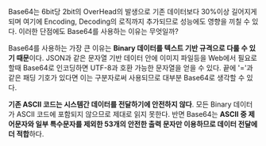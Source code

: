 Base64는 6bit당 2bit의 OverHead의 발생으로 기존 데이터보다 30%이상 길어지게 되며 여기에 Encoding, Decoding의 로직까지 추가되므로 성능에도 영향을 끼칠 수 있다. 이러한 단점에도 Base64를 사용하는 이유는 무엇일까?

Base64를 사용하는 가장 큰 이유는 **Binary 데이터를 텍스트 기반 규격으로 다룰 수 있기 때문**이다.
JSON과 같은 문자열 기반 데이터 안에 이미지 파일등을 Web에서 필요로 할때 Base64로 인코딩하면 UTF-8과 호환 가능한 문자열을 얻을 수 있다. 끝에 '='과 같은 패딩 기호가 있다면 이는 구분자로써 사용되므로 대부분 Base64로 생각할 수 있다.

**기존 ASCII 코드는 시스템간 데이터를 전달하기에 안전하지 않다**. 모든 Binary 데이터가 ASCII 코드에 포함되지 않으므로 제대로 읽지 못한다. 반면 Base64는 **ASCII 중 제어문자와 일부 특수문자를 제외한 53개의 안전한 출력 문자만 이용하므로 데이터 전달에 더 적합**하다.